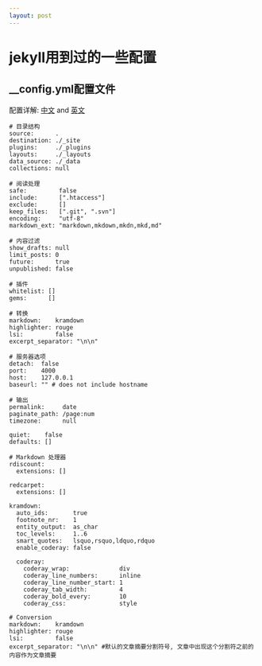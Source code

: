 ```yaml
---
layout: post
---
```


# jekyll用到过的一些配置

## __config.yml配置文件

配置详解: [中文](http://jekyllcn.com/docs/configuration/) and [英文](http://jekyllrb.com/docs/configuration/)

    # 目录结构
    source:      .
    destination: ./_site
    plugins:     ./_plugins
    layouts:     ./_layouts
    data_source: ./_data
    collections: null

    # 阅读处理
    safe:         false
    include:      [".htaccess"]
    exclude:      []
    keep_files:   [".git", ".svn"]
    encoding:     "utf-8"
    markdown_ext: "markdown,mkdown,mkdn,mkd,md"

    # 内容过滤
    show_drafts: null
    limit_posts: 0
    future:      true
    unpublished: false

    # 插件
    whitelist: []
    gems:      []

    # 转换
    markdown:    kramdown
    highlighter: rouge
    lsi:         false
    excerpt_separator: "\n\n"

    # 服务器选项
    detach:  false
    port:    4000
    host:    127.0.0.1
    baseurl: "" # does not include hostname

    # 输出
    permalink:     date
    paginate_path: /page:num
    timezone:      null

    quiet:    false
    defaults: []

    # Markdown 处理器
    rdiscount:
      extensions: []

    redcarpet:
      extensions: []

    kramdown:
      auto_ids:       true
      footnote_nr:    1
      entity_output:  as_char
      toc_levels:     1..6
      smart_quotes:   lsquo,rsquo,ldquo,rdquo
      enable_coderay: false

      coderay:
        coderay_wrap:              div
        coderay_line_numbers:      inline
        coderay_line_number_start: 1
        coderay_tab_width:         4
        coderay_bold_every:        10
        coderay_css:               style

    # Conversion
    markdown:    kramdown
    highlighter: rouge
    lsi:         false
    excerpt_separator: "\n\n" #默认的文章摘要分割符号, 文章中出现这个分割符之前的内容作为文章摘要
